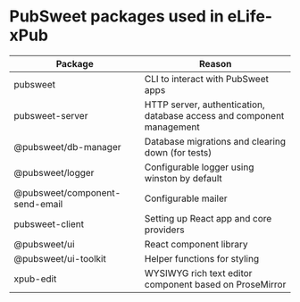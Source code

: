 # PubSweet packages used in eLife-xPub

| Package                        | Reason                                                                |
| ------------------------------ | --------------------------------------------------------------------- |
| pubsweet                       | CLI to interact with PubSweet apps                                    |
| pubsweet-server                | HTTP server, authentication, database access and component management |
| @pubsweet/db-manager           | Database migrations and clearing down (for tests)                     |
| @pubsweet/logger               | Configurable logger using winston by default                          |
| @pubsweet/component-send-email | Configurable mailer                                                   |
| pubsweet-client                | Setting up React app and core providers                               |
| @pubsweet/ui                   | React component library                                               |
| @pubsweet/ui-toolkit           | Helper functions for styling                                          |
| xpub-edit                      | WYSIWYG rich text editor component based on ProseMirror               |
